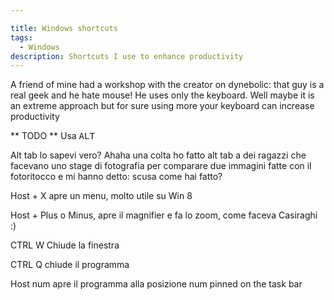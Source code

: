 ```yaml
---

title: Windows shortcuts
tags:
  - Windows
description: Shortcuts I use to enhance productivity
---
```


A friend of mine had a workshop with the creator on dynebolic: that guy is a real geek and he hate mouse! He uses only the keyboard.
Well maybe it is an extreme approach but for sure using more your keyboard can increase productivity

** TODO ** Usa <kbd>ALT</kbd>

Alt tab
lo sapevi vero? Ahaha una colta ho fatto alt tab a dei ragazzi che facevano uno stage di fotografia per comparare due immagini fatte con il fotoritocco e mi hanno detto: scusa come hai fatto?

Host + X apre un menu, molto utile su Win 8

Host + Plus o Minus, apre il magnifier e fa lo zoom, come faceva Casiraghi :)

CTRL W Chiude la finestra

CTRL Q chiude il programma


Host num apre il programma alla posizione num pinned on the task bar



